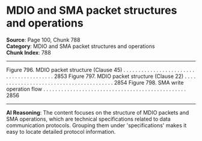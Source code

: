 # MDIO and SMA packet structures and operations

**Source**: Page 100, Chunk 788  
**Category**: MDIO and SMA packet structures and operations  
**Chunk Index**: 788

---

Figure 796. MDIO packet structure (Clause 45) . . . . . . . . . . . . . . . . . . . . . . . . . . . . . . . . . . . . . . . . 2853
Figure 797. MDIO packet structure (Clause 22) . . . . . . . . . . . . . . . . . . . . . . . . . . . . . . . . . . . . . . . . 2854
Figure 798. SMA write operation flow . . . . . . . . . . . . . . . . . . . . . . . . . . . . . . . . . . . . . . . . . . . . . . . . 2856

---

**AI Reasoning**: The content focuses on the structure of MDIO packets and SMA operations, which are technical specifications related to data communication protocols. Grouping them under 'specifications' makes it easy to locate detailed protocol information.
